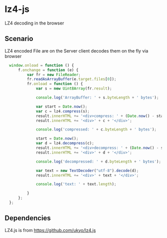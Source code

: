 # lz4-js
LZ4 decoding in the browser

## Scenario
LZ4 encoded File are on the Server
client decodes them on the fly via browser

``` js
  window.onload = function () {
      f.onchange = function (e) {
          var fr = new FileReader;
          fr.readAsArrayBuffer(e.target.files[0]);
          fr.onload = function () {
              var s = new Uint8Array(fr.result);

              console.log('ArrayBuffer: ' + s.byteLength + ' bytes');

              var start = Date.now();
              var c = lz4.compress(s);
              result.innerHTML += '<div>compress: ' + (Date.now() - start) + 'ms</div>';
              result.innerHTML += '<div>' + c + '</div>';

              console.log('compressed: ' + c.byteLength + ' bytes');

              start = Date.now();
              var d = lz4.decompress(c);
              result.innerHTML += '<div>decompress: ' + (Date.now() - start) + 'ms</div>';
              result.innerHTML += '<div>' + d + '</div>';

              console.log('decompressed: ' + d.byteLength + ' bytes');

              var text = new TextDecoder("utf-8").decode(d);
              result.innerHTML += '<div>' + text + '</div>';

              console.log('text: ' + text.length);

          }
      };
  };
```


## Dependencies

LZ4.js is from https://github.com/ukyo/lz4.js
